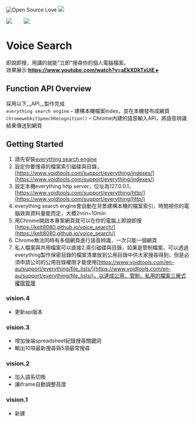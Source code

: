 ![Open Source Love](https://badges.frapsoft.com/os/v2/open-source.png?v=103)
<img src="https://img.shields.io/github/languages/top/badges/shields.svg">  

<img src="https://kelt8080.github.io/public//image/app/everything.png">　&nbsp;　<img src="https://kelt8080.github.io/public//image/app/chrome.png">


# Voice Search

即說即搜，用講的就能"立即"搜尋你的個人電腦檔案。   
效果展示:[**https://www.youtube.com/watch?v=aEkXDkTxUiE ▸**](https://www.youtube.com/watch?v=aEkXDkTxUiE)   

## Function API Overview

採用以下__API__製作完成    
`everything search engine` &ndash; 建構本機檔案index，並在本機發布成網頁   
`ChromewebkitSpeechRecognition()` &ndash; Chrome內建的語音輸入API，將語音辨識結果傳送到網頁   

## Getting Started

1. 請先安裝[everything search engine](https://www.voidtools.com/)
2. 設定你要搜尋的檔案索引磁碟與目錄，[https://www.voidtools.com/support/everything/indexes/](https://www.voidtools.com/support/everything/indexes/)
3. 設定本機everything http server，位址為127.0.0.1，[https://www.voidtools.com/support/everything/http/](https://www.voidtools.com/support/everything/http/)
4. everything search engine會自動在背景建構本機的檔案索引，時間視你的電腦效與資料量能而定，大概2min~10min
5. 用Chrome開啟本專案網頁就可以在你的電腦上即說即搜[https://kelt8080.github.io/voice_search/](https://kelt8080.github.io/voice_search/)
6. Chrome無法同時有多個網頁進行語音辨識，一次只能一個網頁
7. 私人檔案與共用檔案可以直接2.索引磁碟與目錄，如果是管制檔案，可以透過everything製作保密目錄的檔案清單放到公用目錄中供大家搜尋得到，但是必須申請公司的公用目錄權限才能使用[https://www.voidtools.com/en-au/support/everything/file_lists/](https://www.voidtools.com/en-au/support/everything/file_lists/)，以達成公用，管制，私用的檔案三層式權限管理


### vision.4
* 更新api版本

### vision.3
* 增加後端spreadsheet紀錄搜尋關鍵詞
* 輸出10項最新搜尋與5項最常搜尋

### vision.2
* 加入語系切換
* 讓iframe自動調整高度

### vision.1
* 新建
